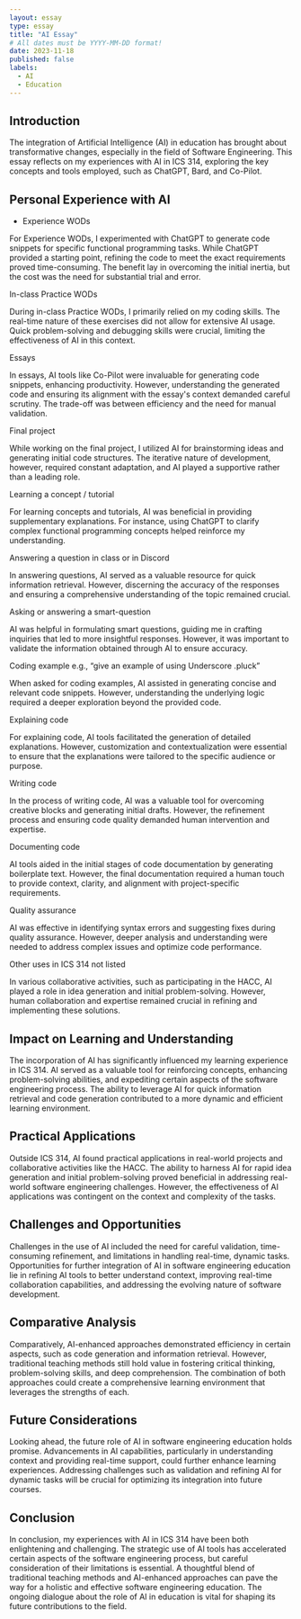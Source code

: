 ```yaml
---
layout: essay
type: essay
title: "AI Essay"
# All dates must be YYYY-MM-DD format!
date: 2023-11-18
published: false
labels:
  - AI
  - Education
---
```


## Introduction

The integration of Artificial Intelligence (AI) in education has brought about transformative changes, especially in the field of Software Engineering. This essay reflects on my experiences with AI in ICS 314, exploring the key concepts and tools employed, such as ChatGPT, Bard, and Co-Pilot.

## Personal Experience with AI

- Experience WODs

For Experience WODs, I experimented with ChatGPT to generate code snippets for specific functional programming tasks. While ChatGPT provided a starting point, refining the code to meet the exact requirements proved time-consuming. The benefit lay in overcoming the initial inertia, but the cost was the need for substantial trial and error.

In-class Practice WODs

During in-class Practice WODs, I primarily relied on my coding skills. The real-time nature of these exercises did not allow for extensive AI usage. Quick problem-solving and debugging skills were crucial, limiting the effectiveness of AI in this context.

Essays

In essays, AI tools like Co-Pilot were invaluable for generating code snippets, enhancing productivity. However, understanding the generated code and ensuring its alignment with the essay's context demanded careful scrutiny. The trade-off was between efficiency and the need for manual validation.

Final project

While working on the final project, I utilized AI for brainstorming ideas and generating initial code structures. The iterative nature of development, however, required constant adaptation, and AI played a supportive rather than a leading role.

Learning a concept / tutorial

For learning concepts and tutorials, AI was beneficial in providing supplementary explanations. For instance, using ChatGPT to clarify complex functional programming concepts helped reinforce my understanding.

Answering a question in class or in Discord

In answering questions, AI served as a valuable resource for quick information retrieval. However, discerning the accuracy of the responses and ensuring a comprehensive understanding of the topic remained crucial.

Asking or answering a smart-question

AI was helpful in formulating smart questions, guiding me in crafting inquiries that led to more insightful responses. However, it was important to validate the information obtained through AI to ensure accuracy.

Coding example e.g., “give an example of using Underscore .pluck”

When asked for coding examples, AI assisted in generating concise and relevant code snippets. However, understanding the underlying logic required a deeper exploration beyond the provided code.

Explaining code

For explaining code, AI tools facilitated the generation of detailed explanations. However, customization and contextualization were essential to ensure that the explanations were tailored to the specific audience or purpose.

Writing code

In the process of writing code, AI was a valuable tool for overcoming creative blocks and generating initial drafts. However, the refinement process and ensuring code quality demanded human intervention and expertise.

Documenting code

AI tools aided in the initial stages of code documentation by generating boilerplate text. However, the final documentation required a human touch to provide context, clarity, and alignment with project-specific requirements.

Quality assurance

AI was effective in identifying syntax errors and suggesting fixes during quality assurance. However, deeper analysis and understanding were needed to address complex issues and optimize code performance.

Other uses in ICS 314 not listed

In various collaborative activities, such as participating in the HACC, AI played a role in idea generation and initial problem-solving. However, human collaboration and expertise remained crucial in refining and implementing these solutions.

## Impact on Learning and Understanding

The incorporation of AI has significantly influenced my learning experience in ICS 314. AI served as a valuable tool for reinforcing concepts, enhancing problem-solving abilities, and expediting certain aspects of the software engineering process. The ability to leverage AI for quick information retrieval and code generation contributed to a more dynamic and efficient learning environment.

## Practical Applications

Outside ICS 314, AI found practical applications in real-world projects and collaborative activities like the HACC. The ability to harness AI for rapid idea generation and initial problem-solving proved beneficial in addressing real-world software engineering challenges. However, the effectiveness of AI applications was contingent on the context and complexity of the tasks.

## Challenges and Opportunities

Challenges in the use of AI included the need for careful validation, time-consuming refinement, and limitations in handling real-time, dynamic tasks. Opportunities for further integration of AI in software engineering education lie in refining AI tools to better understand context, improving real-time collaboration capabilities, and addressing the evolving nature of software development.

## Comparative Analysis

Comparatively, AI-enhanced approaches demonstrated efficiency in certain aspects, such as code generation and information retrieval. However, traditional teaching methods still hold value in fostering critical thinking, problem-solving skills, and deep comprehension. The combination of both approaches could create a comprehensive learning environment that leverages the strengths of each.

## Future Considerations

Looking ahead, the future role of AI in software engineering education holds promise. Advancements in AI capabilities, particularly in understanding context and providing real-time support, could further enhance learning experiences. Addressing challenges such as validation and refining AI for dynamic tasks will be crucial for optimizing its integration into future courses.

## Conclusion

In conclusion, my experiences with AI in ICS 314 have been both enlightening and challenging. The strategic use of AI tools has accelerated certain aspects of the software engineering process, but careful consideration of their limitations is essential. A thoughtful blend of traditional teaching methods and AI-enhanced approaches can pave the way for a holistic and effective software engineering education. The ongoing dialogue about the role of AI in education is vital for shaping its future contributions to the field.
